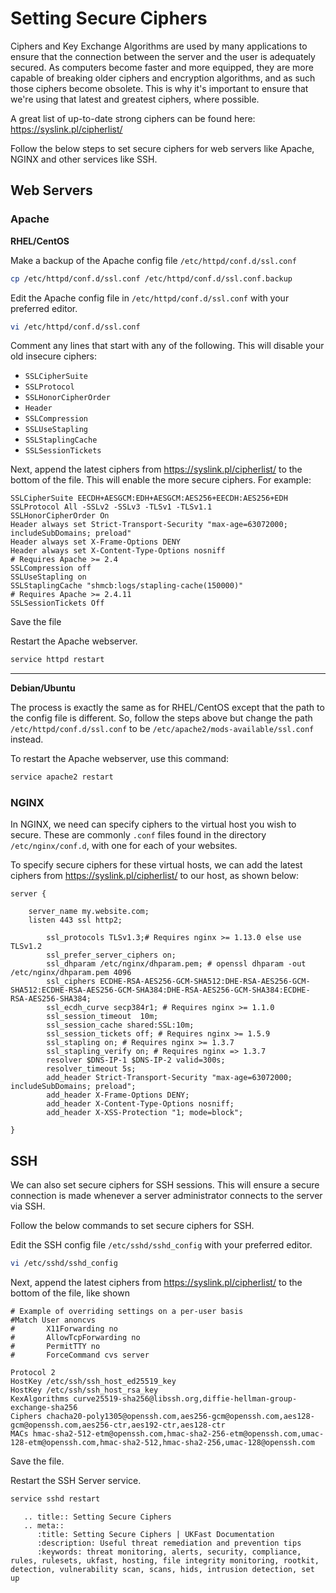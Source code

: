 # Setting Secure Ciphers

Ciphers and Key Exchange Algorithms are used by many applications to ensure that the connection between the server and the user is adequately secured. As computers become faster and more equipped, they are more capable of breaking older ciphers and encryption algorithms, and as such those ciphers become obsolete. This is why it's important to ensure that we're using that latest and greatest ciphers, where possible.

A great list of up-to-date strong ciphers can be found here: <https://syslink.pl/cipherlist/>

Follow the below steps to set secure ciphers for web servers like Apache, NGINX and other services like SSH.

## Web Servers

### Apache

**RHEL/CentOS**

Make a backup of the Apache config file `/etc/httpd/conf.d/ssl.conf`

```bash
cp /etc/httpd/conf.d/ssl.conf /etc/httpd/conf.d/ssl.conf.backup
```

Edit the Apache config file in `/etc/httpd/conf.d/ssl.conf` with your preferred editor.

```bash
vi /etc/httpd/conf.d/ssl.conf
```

Comment any lines that start with any of the following. This will disable your old insecure ciphers:

* `SSLCipherSuite`
* `SSLProtocol`
* `SSLHonorCipherOrder`
* `Header`
* `SSLCompression`
* `SSLUseStapling`
* `SSLStaplingCache`
* `SSLSessionTickets`

Next, append the latest ciphers from <https://syslink.pl/cipherlist/> to the bottom of the file. This will enable the more secure ciphers. For example:

```nginx
SSLCipherSuite EECDH+AESGCM:EDH+AESGCM:AES256+EECDH:AES256+EDH
SSLProtocol All -SSLv2 -SSLv3 -TLSv1 -TLSv1.1
SSLHonorCipherOrder On
Header always set Strict-Transport-Security "max-age=63072000; includeSubDomains; preload"
Header always set X-Frame-Options DENY
Header always set X-Content-Type-Options nosniff
# Requires Apache >= 2.4
SSLCompression off
SSLUseStapling on
SSLStaplingCache "shmcb:logs/stapling-cache(150000)"
# Requires Apache >= 2.4.11
SSLSessionTickets Off
```

Save the file

Restart the Apache webserver.

```bash
service httpd restart
```

---

**Debian/Ubuntu**

The process is exactly the same as for RHEL/CentOS except that the path to the config file is different. So, follow the steps above but change the path `/etc/httpd/conf.d/ssl.conf` to be `/etc/apache2/mods-available/ssl.conf` instead.

To restart the Apache webserver, use this command:

```bash
service apache2 restart
```

### NGINX

In NGINX, we need can specify ciphers to the virtual host you wish to secure. These are commonly `.conf` files found in the directory `/etc/nginx/conf.d`, with one for each of your websites.

To specify secure ciphers for these virtual hosts, we can add the latest ciphers from <https://syslink.pl/cipherlist/> to our host, as shown below:

```nginx
server {

    server_name my.website.com;
    listen 443 ssl http2;

        ssl_protocols TLSv1.3;# Requires nginx >= 1.13.0 else use TLSv1.2
        ssl_prefer_server_ciphers on;
        ssl_dhparam /etc/nginx/dhparam.pem; # openssl dhparam -out /etc/nginx/dhparam.pem 4096
        ssl_ciphers ECDHE-RSA-AES256-GCM-SHA512:DHE-RSA-AES256-GCM-SHA512:ECDHE-RSA-AES256-GCM-SHA384:DHE-RSA-AES256-GCM-SHA384:ECDHE-RSA-AES256-SHA384;
        ssl_ecdh_curve secp384r1; # Requires nginx >= 1.1.0
        ssl_session_timeout  10m;
        ssl_session_cache shared:SSL:10m;
        ssl_session_tickets off; # Requires nginx >= 1.5.9
        ssl_stapling on; # Requires nginx >= 1.3.7
        ssl_stapling_verify on; # Requires nginx => 1.3.7
        resolver $DNS-IP-1 $DNS-IP-2 valid=300s;
        resolver_timeout 5s;
        add_header Strict-Transport-Security "max-age=63072000; includeSubDomains; preload";
        add_header X-Frame-Options DENY;
        add_header X-Content-Type-Options nosniff;
        add_header X-XSS-Protection "1; mode=block";

}
```

## SSH

We can also set secure ciphers for SSH sessions. This will ensure a secure connection is made whenever a server administrator connects to the server via SSH.

Follow the below commands to set secure ciphers for SSH.

Edit the SSH config file `/etc/sshd/sshd_config` with your preferred editor.

```bash
vi /etc/sshd/sshd_config
```

Next, append the latest ciphers from <https://syslink.pl/cipherlist/> to the bottom of the file, like shown

```nginx
# Example of overriding settings on a per-user basis
#Match User anoncvs
#       X11Forwarding no
#       AllowTcpForwarding no
#       PermitTTY no
#       ForceCommand cvs server

Protocol 2
HostKey /etc/ssh/ssh_host_ed25519_key
HostKey /etc/ssh/ssh_host_rsa_key
KexAlgorithms curve25519-sha256@libssh.org,diffie-hellman-group-exchange-sha256
Ciphers chacha20-poly1305@openssh.com,aes256-gcm@openssh.com,aes128-gcm@openssh.com,aes256-ctr,aes192-ctr,aes128-ctr
MACs hmac-sha2-512-etm@openssh.com,hmac-sha2-256-etm@openssh.com,umac-128-etm@openssh.com,hmac-sha2-512,hmac-sha2-256,umac-128@openssh.com
```

Save the file.

Restart the SSH Server service.

```bash
service sshd restart
```

```eval_rst
   .. title:: Setting Secure Ciphers
   .. meta::
      :title: Setting Secure Ciphers | UKFast Documentation
      :description: Useful threat remediation and prevention tips
      :keywords: threat monitoring, alerts, security, compliance, rules, rulesets, ukfast, hosting, file integrity monitoring, rootkit, detection, vulnerability scan, scans, hids, intrusion detection, set up
```

